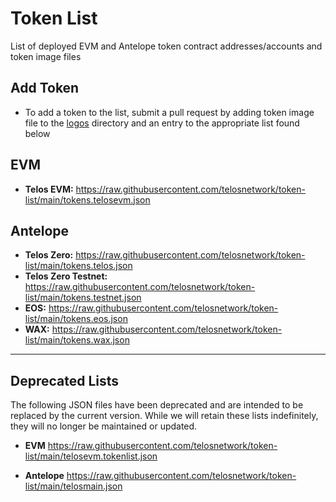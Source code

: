 # Token List
List of deployed EVM and Antelope token contract addresses/accounts and token image files

## Add Token
- To add a token to the list, submit a pull request by adding token image file to the [logos](https://github.com/telosnetwork/token-list/tree/main/logos) directory and an entry to the appropriate list found below 

## EVM
- **Telos EVM:** https://raw.githubusercontent.com/telosnetwork/token-list/main/tokens.telosevm.json   

## Antelope
- **Telos Zero:** https://raw.githubusercontent.com/telosnetwork/token-list/main/tokens.telos.json   
- **Telos Zero Testnet:** https://raw.githubusercontent.com/telosnetwork/token-list/main/tokens.testnet.json   
- **EOS:** https://raw.githubusercontent.com/telosnetwork/token-list/main/tokens.eos.json   
- **WAX:** https://raw.githubusercontent.com/telosnetwork/token-list/main/tokens.wax.json   

------

## Deprecated Lists
The following JSON files have been deprecated and are intended to be replaced by the current version. While we will retain these lists indefinitely, they will no longer be maintained or updated.

- **EVM** https://raw.githubusercontent.com/telosnetwork/token-list/main/telosevm.tokenlist.json

- **Antelope** https://raw.githubusercontent.com/telosnetwork/token-list/main/telosmain.json

